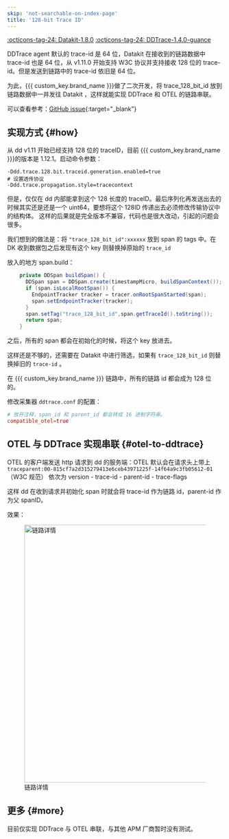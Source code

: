 ```yaml
---
skip: 'not-searchable-on-index-page'
title: '128-bit Trace ID'
---
```


[:octicons-tag-24: Datakit-1.8.0](../datakit/changelog.md#cl-1.8.0)
[:octicons-tag-24: DDTrace-1.4.0-guance](ddtrace-ext-changelog.md#cl-1.14.0-guance)

DDTrace agent 默认的 trace-id 是 64 位，Datakit 在接收到的链路数据中 trace-id 也是 64 位，从 v1.11.0 开始支持 W3C 协议并支持接收 128 位的 trace-id。但是发送到链路中的 trace-id 依旧是 64 位。

为此，{{{ custom_key.brand_name }}}做了二次开发，将 trace_128_bit_id 放到链路数据中一并发往 Datakit ，这样就能实现 DDTrace 和 OTEL 的链路串联。

可以查看参考：[GitHub issue](https://github.com/GuanceCloud/dd-trace-java/issues/37){:target="_blank"}


## 实现方式 {#how}
从 dd v1.11 开始已经支持 128 位的 traceID，目前 {{{ custom_key.brand_name }}}的版本是 1.12.1。启动命令参数：

```shell
-Ddd.trace.128.bit.traceid.generation.enabled=true
# 设置透传协议
-Ddd.trace.propagation.style=tracecontext
```

但是，仅仅在 dd 内部能拿到这个 128 长度的 traceID。最后序列化再发送出去的时候其实还是还是一个 uint64，要想将这个 128ID 传递出去必须修改传输协议中的结构体。
这样的后果就是完全版本不兼容，代码也是很大改动，引起的问题会很多。

我们想到的做法是：将 `"trace_128_bit_id":xxxxxx` 放到 span 的 tags 中。在 DK 收到数据包之后发现有这个 key 则替换掉原始的 `trace_id`

放入的地方 span.build：

```java
    private DDSpan buildSpan() {
      DDSpan span = DDSpan.create(timestampMicro, buildSpanContext());
      if (span.isLocalRootSpan()) {
        EndpointTracker tracker = tracer.onRootSpanStarted(span);
        span.setEndpointTracker(tracker);
      }
      span.setTag("trace_128_bit_id",span.getTraceId().toString()); 
      return span;
    }
```

之后，所有的 span 都会在初始化的时候，将这个 key 放进去。

这样还是不够的，还需要在 Datakit 中进行筛选，如果有 `trace_128_bit_id` 则替换掉旧的 `trace-id` 。

在 {{{ custom_key.brand_name }}} 链路中，所有的链路 id 都会成为 128 位的。

修改采集器 `ddtrace.conf` 的配置：

```toml
# 放开注释，span_id 和 parent_id 都会转成 16 进制字符串。
compatible_otel=true
```

## OTEL 与 DDTrace 实现串联 {#otel-to-ddtrace}
OTEL 的客户端发送 http 请求到 dd 的服务端：OTEL 默认会在请求头上带上 `traceparent:00-815cf7a2d315279413e6ceb43971225f-14f64a9c3fb05612-01` （W3C 规范） 依次为 version - trace-id - parent-id - trace-flags


这样 dd 在收到请求并初始化 span 时就会将 trace-id 作为链路 id，parent-id 作为父 spanID。

效果：

<!-- markdownlint-disable MD046 MD033 -->
<figure >
  <img src="https://github.com/GuanceCloud/dd-trace-java/assets/31207055/9b599678-1ebc-4f1f-9993-f863fb25280b" style="height: 600px" alt="链路详情">
  <figcaption> 链路详情 </figcaption>
</figure>



## 更多 {#more}
目前仅实现 DDTrace 与 OTEL 串联，与其他 APM 厂商暂时没有测试。

